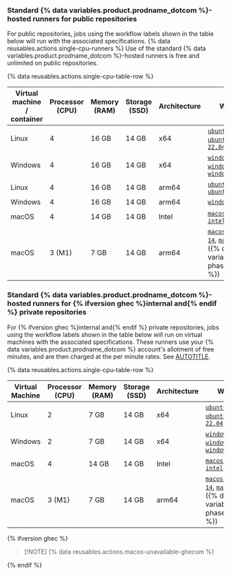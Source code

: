 ### Standard {% data variables.product.prodname_dotcom %}-hosted runners for public repositories

For public repositories, jobs using the workflow labels shown in the table below will run with the associated specifications. {% data reusables.actions.single-cpu-runners %} Use of the standard {% data variables.product.prodname_dotcom %}-hosted runners is free and unlimited on public repositories.

<table style="width:100%">
  <thead>
    <tr>
      <th scope="col"><b>Virtual machine / container</b></th>
      <th scope="col"><b>Processor (CPU)</b></th>
      <th scope="col"><b>Memory (RAM)</b></th>
      <th scope="col"><b>Storage (SSD)</b></th>
      <th scope="col"><b>Architecture</b></th>
      <th scope="col"><b>Workflow label</b></th>
    </tr>
  </thead>
  <tbody>
    {% data reusables.actions.single-cpu-table-row %}
    <tr>
      <td>Linux</td>
      <td>4</td>
      <td>16 GB</td>
      <td>14 GB</td>
      <td> x64 </td>
      <td>
        <code><a href="https://github.com/actions/runner-images/blob/main/images/ubuntu/Ubuntu2404-Readme.md">ubuntu-latest</a></code>,
        <code><a href="https://github.com/actions/runner-images/blob/main/images/ubuntu/Ubuntu2404-Readme.md">ubuntu-24.04</a></code>,
        <code><a href="https://github.com/actions/runner-images/blob/main/images/ubuntu/Ubuntu2204-Readme.md">ubuntu-22.04</a></code>
      </td>
    </tr>
    <tr>
      <td>Windows</td>
      <td>4</td>
      <td>16 GB</td>
      <td>14 GB</td>
      <td> x64 </td>
      <td>
        <code><a href="https://github.com/actions/runner-images/blob/main/images/windows/Windows2025-Readme.md">windows-latest</a></code>,
         <code><a href="https://github.com/actions/runner-images/blob/main/images/windows/Windows2025-Readme.md">windows-2025</a></code>,
        <code><a href="https://github.com/actions/runner-images/blob/main/images/windows/Windows2022-Readme.md">windows-2022</a></code>
      </td>
    </tr>
    <tr>
      <td>Linux</td>
      <td>4</td>
      <td>16 GB</td>
      <td>14 GB</td>
      <td> arm64 </td>
      <td>
        <code><a href="https://github.com/actions/partner-runner-images/blob/main/images/arm-ubuntu-24-image.md">ubuntu-24.04-arm</a></code>,
        <code><a href="https://github.com/actions/partner-runner-images/blob/main/images/arm-ubuntu-22-image.md">ubuntu-22.04-arm</a></code>
      </td>
    </tr>
    <tr>
      <td>Windows</td>
      <td>4</td>
      <td>16 GB</td>
      <td>14 GB</td>
      <td>arm64</td>
      <td>
        <code><a href="https://github.com/actions/partner-runner-images/blob/main/images/arm-windows-11-image.md">windows-11-arm</a></code>
      </td>
    </tr>
    <tr>
      <td>macOS</td>
      <td>4</td>
      <td>14 GB</td>
      <td>14 GB</td>
      <td> Intel </td>
      <td>
        <code><a href="https://github.com/actions/runner-images/blob/main/images/macos/macos-13-Readme.md">macos-13</a></code>,
        <code><a href="https://github.com/actions/runner-images/blob/main/images/macos/macos-15-Readme.md">macos-15-intel</a></code>
      </td>
    </tr>
    <tr>
      <td>macOS</td>
      <td>3 (M1)</td>
      <td>7 GB</td>
      <td>14 GB</td>
      <td> arm64 </td>
      <td>
        <code><a href="https://github.com/actions/runner-images/blob/main/images/macos/macos-15-arm64-Readme.md">macos-latest</a></code>,
        <code><a href="https://github.com/actions/runner-images/blob/main/images/macos/macos-14-arm64-Readme.md">macos-14</a></code>,
        <code><a href="https://github.com/actions/runner-images/blob/main/images/macos/macos-15-arm64-Readme.md">macos-15</a></code>,
        <code><a href="https://github.com/actions/runner-images/blob/main/images/macos/macos-26-arm64-Readme.md">macos-26</a></code> ({% data variables.release-phases.public_preview %})
      </td>
    </tr>
  </tbody>

</table>

### Standard {% data variables.product.prodname_dotcom %}-hosted runners for {% ifversion ghec %}internal and{% endif %} private repositories

For {% ifversion ghec %}internal and{% endif %} private repositories, jobs using the workflow labels shown in the table below will run on virtual machines with the associated specifications. These runners use your {% data variables.product.prodname_dotcom %} account's allotment of free minutes, and are then charged at the per minute rates. See [AUTOTITLE](/billing/reference/actions-minute-multipliers).

<table style="width:100%">
  <thead>
    <tr>
      <th scope="col"><b>Virtual Machine</b></th>
      <th scope="col"><b>Processor (CPU)</b></th>
      <th scope="col"><b>Memory (RAM)</b></th>
      <th scope="col"><b>Storage (SSD)</b></th>
      <th scope="col"><b>Architecture</b></th>
      <th scope="col"><b>Workflow label</b></th>
    </tr>
  </thead>
  <tbody>
    {% data reusables.actions.single-cpu-table-row %}
    <tr>
      <td>Linux</td>
      <td>2</td>
      <td>7 GB</td>
      <td>14 GB</td>
      <td> x64 </td>
      <td>
        <code><a href="https://github.com/actions/runner-images/blob/main/images/ubuntu/Ubuntu2404-Readme.md">ubuntu-latest</a></code>,
        <code><a href="https://github.com/actions/runner-images/blob/main/images/ubuntu/Ubuntu2404-Readme.md">ubuntu-24.04</a></code>,
        <code><a href="https://github.com/actions/runner-images/blob/main/images/ubuntu/Ubuntu2204-Readme.md">ubuntu-22.04</a></code>
      </td>
    </tr>
    <tr>
      <td>Windows</td>
      <td>2</td>
      <td>7 GB</td>
      <td>14 GB</td>
      <td> x64 </td>
      <td>
        <code><a href="https://github.com/actions/runner-images/blob/main/images/windows/Windows2025-Readme.md">windows-latest</a></code>,
        <code><a href="https://github.com/actions/runner-images/blob/main/images/windows/Windows2025-Readme.md">windows-2025</a></code>,
        <code><a href="https://github.com/actions/runner-images/blob/main/images/windows/Windows2022-Readme.md">windows-2022</a></code>
      </td>
    </tr>
    <tr>
      <td>macOS</td>
      <td>4</td>
      <td>14 GB</td>
      <td>14 GB</td>
      <td> Intel </td>
      <td>
        <code><a href="https://github.com/actions/runner-images/blob/main/images/macos/macos-13-Readme.md">macos-13</a></code>,
        <code><a href="https://github.com/actions/runner-images/blob/main/images/macos/macos-15-Readme.md">macos-15-intel</a></code>
      </td>
    </tr>
    <tr>
      <td>macOS</td>
      <td>3 (M1)</td>
      <td>7 GB</td>
      <td>14 GB</td>
      <td> arm64 </td>
      <td>
        <code><a href="https://github.com/actions/runner-images/blob/main/images/macos/macos-15-arm64-Readme.md">macos-latest</a></code>,
        <code><a href="https://github.com/actions/runner-images/blob/main/images/macos/macos-14-arm64-Readme.md">macos-14</a></code>,
        <code><a href="https://github.com/actions/runner-images/blob/main/images/macos/macos-15-arm64-Readme.md">macos-15</a></code>,
        <code><a href="https://github.com/actions/runner-images/blob/main/images/macos/macos-26-arm64-Readme.md">macos-26</a></code> ({% data variables.release-phases.public_preview %})
      </td>
    </tr>
  </tbody>
</table>

{% ifversion ghec %}

> [!NOTE] {% data reusables.actions.macos-unavailable-ghecom %}

{% endif %}
